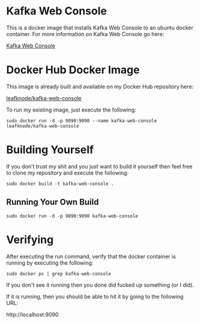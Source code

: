 # Kafka Web Console
This is a docker image that installs Kafka Web Console to an ubuntu docker container.  For more information on Kafka Web Console go here:

[Kafka Web Console](https://github.com/claudemamo/kafka-web-console)

# Docker Hub Docker Image

This image is already built and available on my Docker Hub repository here:

[leafknode/kafka-web-console](https://registry.hub.docker.com/u/leafknode/kafka-web-console/)

To run my existing image, just execute the following:

```
sudo docker run -d -p 9090:9090 --name kafka-web-console leafknode/kafka-web-console
```

# Building Yourself
If you don't trust my shit and you just want to build it yourself then feel free to clone my repository and execute the following:

```
sudo docker build -t kafka-web-console .
```

## Running Your Own Build

```
sudo docker run -d -p 9090:9090 kafka-web-console
```

# Verifying
After executing the run command, verify that the docker container is running by executing the following:

```
sudo docker ps | grep kafka-web-console
```

If you don't see it running then you done did fucked up something (or I did).

If it is running, then you should be able to hit it by going to the following URL:

http://localhost:9090
